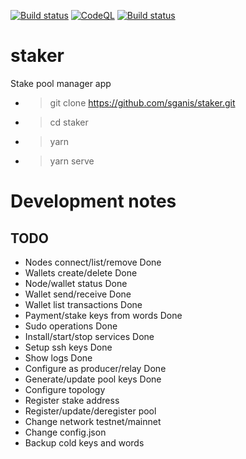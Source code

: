 [![Build status](https://github.com/sganis/staker/actions/workflows/ci.yml/badge.svg)](https://github.com/sganis/staker/actions/workflows/ci.yml)
[![CodeQL](https://github.com/sganis/staker/actions/workflows/codeql-analysis.yml/badge.svg)](https://github.com/sganis/staker/actions/workflows/codeql-analysis.yml)
[![Build status](https://ci.appveyor.com/api/projects/status/axv0mqmceuw4uijb?svg=true)](https://ci.appveyor.com/project/sganis/staker)

# staker

Stake pool manager app

- > git clone https://github.com/sganis/staker.git
- > cd staker
- > yarn
- > yarn serve


# Development notes

TODO
----

- Nodes connect/list/remove         Done
- Wallets create/delete             Done
- Node/wallet status                Done
- Wallet send/receive               Done
- Wallet list transactions          Done
- Payment/stake keys from words     Done
- Sudo operations                   Done
- Install/start/stop services       Done
- Setup ssh keys                    Done
- Show logs                         Done
- Configure as producer/relay       Done      
- Generate/update pool keys         Done
- Configure topology                
- Register stake address            
- Register/update/deregister pool   
- Change network testnet/mainnet    
- Change config.json
- Backup cold keys and words
